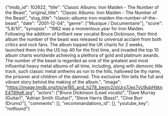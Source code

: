 {"tmdb_id": 102622, "title": "Classic Albums: Iron Maiden - The Number of the Beast", "original_title": "Classic Albums: Iron Maiden - The Number of the Beast", "slug_title": "classic-albums-iron-maiden-the-number-of-the-beast", "date": "2001-12-04", "genre": ["Musique / Documentaire"], "score": "5.8/10", "synopsis": "1982 was a momentous year for Iron Maiden. Following the addition of brilliant new vocalist Bruce Dickinson, their third album the number of the beast was released to universal acclaim from both critics and rock fans. The album topped the UK charts for 2 weeks, launched them into the US top 40 for the first time, and invaded the top 10 album charts worldwide achieving a plethora of gold and platinum awards. The number of the beast is regarded as one of the greatest and most influential heavy metal albums of all time, including, along with demonic title track, such classic metal anthems as run to the hills, hallowed be thy name, the prisoner and children of the damned. This exclusive film tells the full and vibrant story behind the making of the album.", "image": "https://image.tmdb.org/t/p/w185_and_h278_bestv2/sVJrx7Jex7vU9ubHitknE4T69gK.jpg", "actors": ["Bruce Dickinson (Lead vocals)", "Dave Murray (Guitar)", "Adrian Smith (Guitar)", "Steve Harris (Bass)", "Clive Burr (Drums)"], "comments": [], "recommandations_id": [], "youtube_key": "notfound"}
